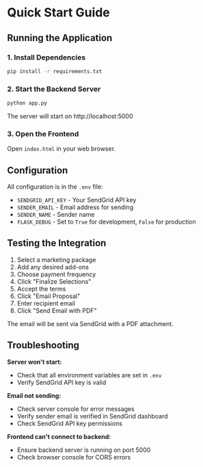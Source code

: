 # Quick Start Guide

## Running the Application

### 1. Install Dependencies
```bash
pip install -r requirements.txt
```

### 2. Start the Backend Server
```bash
python app.py
```

The server will start on http://localhost:5000

### 3. Open the Frontend
Open `index.html` in your web browser.

## Configuration

All configuration is in the `.env` file:
- `SENDGRID_API_KEY` - Your SendGrid API key
- `SENDER_EMAIL` - Email address for sending
- `SENDER_NAME` - Sender name
- `FLASK_DEBUG` - Set to `True` for development, `False` for production

## Testing the Integration

1. Select a marketing package
2. Add any desired add-ons
3. Choose payment frequency
4. Click "Finalize Selections"
5. Accept the terms
6. Click "Email Proposal"
7. Enter recipient email
8. Click "Send Email with PDF"

The email will be sent via SendGrid with a PDF attachment.

## Troubleshooting

**Server won't start:**
- Check that all environment variables are set in `.env`
- Verify SendGrid API key is valid

**Email not sending:**
- Check server console for error messages
- Verify sender email is verified in SendGrid dashboard
- Check SendGrid API key permissions

**Frontend can't connect to backend:**
- Ensure backend server is running on port 5000
- Check browser console for CORS errors
